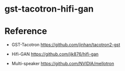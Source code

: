 # gst-tacotron-hifi-gan

# Reference
- GST-Tacotron
https://github.com/jinhan/tacotron2-gst

- Hifi-GAN
https://github.com/jik876/hifi-gan

- Multi-speaker
https://github.com/NVIDIA/mellotron
